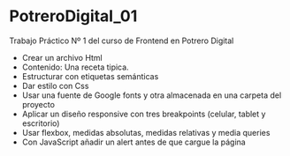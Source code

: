 # PotreroDigital_01
Trabajo Práctico Nº 1 del curso de Frontend en Potrero Digital
<ul>
  <li>Crear un archivo Html</li>
  <li>Contenido: Una receta tipica.</li>
  <li>Estructurar con etiquetas semánticas</li>
  <li>Dar estilo con Css</li>
  <li>Usar una fuente de Google fonts y otra almacenada en una carpeta del proyecto</li>
  <li>Aplicar un diseño responsive con tres breakpoints (celular, tablet y escritorio)</li>
  <li>Usar flexbox, medidas absolutas, medidas relativas y media queries</li>
  <li>Con JavaScript añadir un alert antes de que cargue la página</li> 
</ul>
